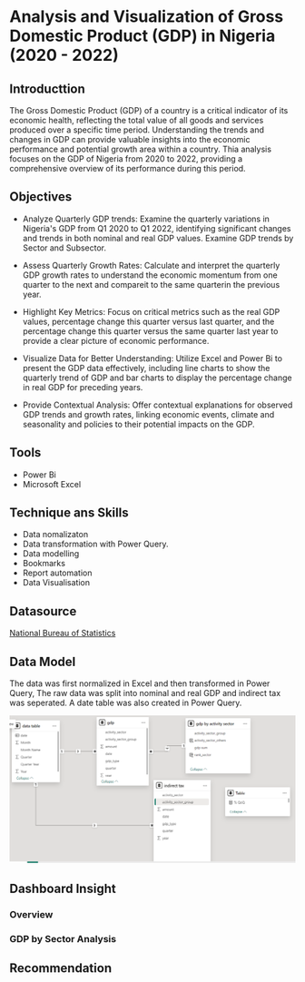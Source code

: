 # Analysis and Visualization of Gross Domestic Product (GDP) in Nigeria (2020 - 2022)

## Introducttion 
The  Gross Domestic Product (GDP) of a country is a critical indicator of its economic health, reflecting the total value of all goods and services produced over a specific time period. Understanding the trends and changes in GDP can provide valuable insights into the economic performance and potential growth area within a country. Thia analysis focuses on the GDP of Nigeria from 2020 to 2022, providing a comprehensive overview of its performance during this period.

## Objectives
- Analyze Quarterly GDP trends: Examine the quarterly variations in Nigeria's GDP from Q1 2020 to Q1 2022, identifying significant changes and trends in both nominal and real GDP values. Examine GDP trends by Sector and Subsector.

- Assess Quarterly Growth Rates: Calculate and interpret the quarterly GDP growth rates to understand the economic momentum from one quarter to the next and compareit to the same quarterin the previous year.

- Highlight Key Metrics: Focus on critical metrics such as the real GDP values, percentage change this quarter versus last quarter, and the percentage change this quarter versus the same quarter last year to provide a clear picture of economic performance.

- Visualize Data for Better Understanding: Utilize Excel and Power Bi to present the GDP data effectively, including line charts to show the quarterly trend of GDP and bar charts to display the percentage change in real GDP for preceding years.

- Provide Contextual Analysis: Offer contextual explanations for observed GDP trends and growth rates, linking economic events, climate and seasonality and policies to their potential impacts on the GDP.

## Tools
- Power Bi
- Microsoft Excel

## Technique ans Skills
- Data nomalizaton
- Data transformation with   Power Query.
- Data modelling
- Bookmarks
- Report automation
- Data Visualisation
  
## Datasource 
<a href = "https://nigerianstat.gov.ng/elibrary/read/1241175"> National Bureau of Statistics <a/>

## Data Model
The data was first normalized in Excel and then transformed in Power Query, The raw data was split into nominal and real GDP and indirect tax was seperated. A date table was also created in Power Query.

![Data Model](https://github.com/EzinneObisesan/GDP-Analysis-in-Nigeria/blob/main/images/Data%20Model.png)

## Dashboard Insight
### Overview
### GDP by Sector Analysis

## Recommendation


